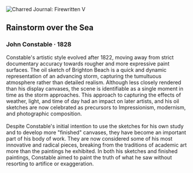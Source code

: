<div class="artwork-of-the-day">
  <div class="container">
    <div class="img-wrapper">
      <img
        src="https://uploads4.wikiart.org/images/john-constable/rainstorm-over-the-sea-1828.jpg!Large.jpg"
        alt="Charred Journal: Firewritten V" />
    </div>
    <div class="artwork-detail">
      <div class="artwork-origin"> 
        <h2 class="artwork-name">Rainstorm over the Sea</h2>
        <h3 class="artist">
          John Constable
                    ·  1828
        </h3>
      </div>
      <p class="description">
        <span class="artwork-description-text ng-binding" ng-bind-html="viewModel.ArtworkOfTheDay.Description | unsafe">Constable's artistic style evolved after 1822, moving away from strict documentary accuracy towards rougher and more expressive paint surfaces. The oil sketch of Brighton Beach is a quick and dynamic representation of an advancing storm, capturing the tumultuous atmosphere rather than detailed realism. Although less closely rendered than his display canvases, the scene is identifiable as a single moment in time as the storm approaches. This approach to capturing the effects of weather, light, and time of day had an impact on later artists, and his oil sketches are now celebrated as precursors to Impressionism, modernism, and photographic composition.<br><br>Despite Constable's initial intention to use the sketches for his own study and to develop more "finished" canvases, they have become an important part of his body of work. They are now considered some of his most innovative and radical pieces, breaking from the traditions of academic art more than the paintings he exhibited. In both his sketches and finished paintings, Constable aimed to paint the truth of what he saw without resorting to artifice or exaggeration.</span>
                        <div class="text-shadow-container" ng-show="showShadow" style=""></div>
      </p>
    </div>
  </div>

</div>
